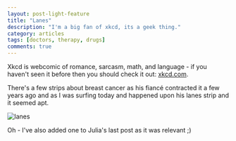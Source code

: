 ```yaml
---
layout: post-light-feature
title: "Lanes"
description: "I'm a big fan of xkcd, its a geek thing."
category: articles
tags: [doctors, therapy, drugs]
comments: true
---
```


Xkcd is webcomic of romance, sarcasm, math, and language - if you haven't seen
it before then you should check it out: [xkcd.com](http://xkcd.com/).

There's a few strips about breast cancer as his fiancé contracted it a few years
ago and as I was surfing today and happened upon his lanes strip and it seemed
apt.

![lanes](http://imgs.xkcd.com/comics/lanes.png "Each quarter of the lanes from left to right correspond loosely to breast cancer stages one through four (at diagnosis).")

Oh - I've also added one to Julia's last post as it was relevant ;)